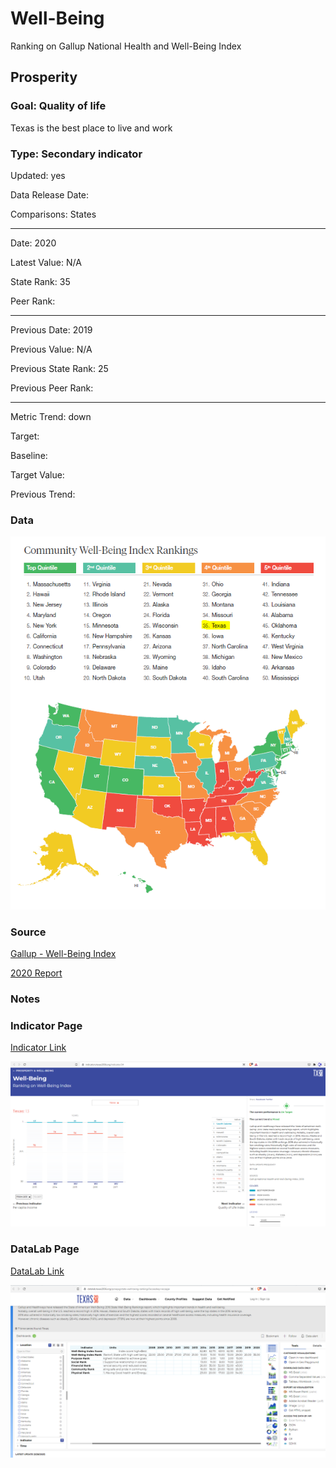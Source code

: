 # Well-Being

Ranking on Gallup National Health and Well-Being Index

## Prosperity

### Goal: Quality of life

Texas is the best place to live and work

### Type: Secondary indicator

Updated: yes

Data Release Date: 

Comparisons: States


----

Date: 2020

Latest Value: N/A 

State Rank: 35

Peer Rank: 


----

Previous Date: 2019

Previous Value: N/A

Previous State Rank: 25

Previous Peer Rank: 


----
Metric Trend: down

Target: 

Baseline: 

Target Value: 

Previous Trend: 



<!--### Value

| Year |  Value      | Rank     | Previous Year   | Previous Value | Previous Rank | Trend | 
| ----------- | ----------- | ----------- | ----------- | ----------- | ----------- | -----------|
|    2020     |     N/A     | 35          |     2019    |     N/A     | 25         | down        | 

-->
### Data

![well](./images/data_wellbeing.PNG)


### Source

[Gallup - Well-Being Index](https://wellbeingindex.sharecare.com/download-reports/?submissionGuid=1a490b8f-54d0-48a9-bdaa-c22fd959a46b)

[2020 Report](./MCCS-7746-Sharecare-Community-Well-being-Index_2020-State-Rankings.pdf)

### Notes


### Indicator Page

[Indicator Link](https://indicators.texas2036.org/indicator/34)

![d](./images/indicator_wellbeing.PNG)

### DataLab Page

[DataLab Link](https://datalab.texas2036.org/pzraqxg/state-well-being-rankings?accesskey=eccapje)

![d](./images/datalab_wellbeing.PNG)



